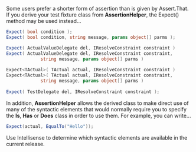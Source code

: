Some users prefer a shorter form of assertion than is given by Assert.That.
If you derive your test fixture class from **AssertionHelper**, the
Expect() method may be used instead...

```C#
Expect( bool condition );
Expect( bool condition, string message, params object[] parms );

Expect( ActualValueDelegate del, IResolveConstraint constraint )
Expect( ActualValueDelegate del, IResolveConstraint constraint,
             string message, params object[] parms )
			 
Expect<TActual>( TActual actual, IResolveConstraint constraint )
Expect<TActual>( TActual actual, IResolveConstraint constraint,
             string message, params object[] parms )
			 
Expect( TestDelegate del, IResolveConstraint constraint );
```

In addition, **AssertionHelper** allows the derived class to make direct use of many of the syntactic elements that would normally require you to specify the **Is**, **Has** or **Does** class in order to use them. For example, you can write...

```C#
Expect(actual, EqualTo("Hello"));
```

Use Intellisense to determine which syntactic elements are available in the current release.

